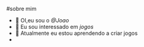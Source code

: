 #sobre mim
- 👋 OI,eu sou o *@Joao*
- 👀 Eu  sou interessado em *jogos*
- 🌱 Atualmente eu estou  aprendendo a criar jogos
- <!---
liJOAO/liJOAO is a ✨ special ✨ repository because its `README.md` (this file) appears on your GitHub profile.
You can click the Preview link to take a look at your changes.
--->





